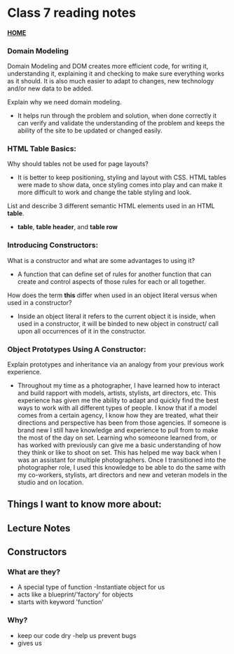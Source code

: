 # Class 7 reading notes

#### [HOME](https://cesarderio.github.io/reading-notes/)

### Domain Modeling

Domain Modeling and DOM creates more efficient code, for writing it, understanding it, explaining it and checking to make sure everything works as it should. It is also much easier to adapt to changes, new technology and/or new data to be added.

Explain why we need domain modeling.

* It helps run through the problem and solution, when done correctly it can verify and validate the understanding of the problem and keeps the ability of the site to be updated or changed easily.

### HTML Table Basics:

Why should tables not be used for page layouts?

* It is better to keep positioning, styling and layout with CSS. HTML tables were made to show data, once styling comes into play and can make it more difficult to work and change the table styling and look.

List and describe 3 different semantic HTML elements used in an HTML **table**.

* **table**, **table header**, and **table row**

### Introducing Constructors:

What is a constructor and what are some advantages to using it?

* A function that can define set of rules for another function that can create and control aspects of those rules for each or all together.

How does the term **this** differ when used in an object literal versus when used in a constructor?

* Inside an object literal it refers to the current object it is inside, when used in a constructor, it will be binded to new object in construct/ call upon all occurrences of it in the constructor.

### Object Prototypes Using A Constructor:

Explain prototypes and inheritance via an analogy from your previous work
experience.

* Throughout my time as a photographer, I have learned how to interact and build rapport with models, artists, stylists, art directors, etc. This experience has given me the ability to adapt and quickly find the best ways to work with all different types of people. I know that if a model comes from a certain agency, I know how they are treated, what their directions and perspective has been from those agencies. If someone is brand new I still have knowledge and experience to pull from to make the most of the day on set. Learning who someoone learned from, or has worked with previously can give me a basic understanding of how they think or like to shoot on set. This has helped me way back when I was an assistant for multiple photographers. Once I transitioned into the photographer role, I used this knowledge to be able to do the same with my co-workers, stylists, art directors and new and veteran models in the studio and on location.

## Things I want to know more about:

## Lecture Notes

## Constructors

### What are they?

- A special type of function
-Instantiate object for us
- acts like a blueprint/'factory' for objects
- starts with keyword 'function'

### Why?

- keep our code dry
-help us prevent bugs
- gives us
